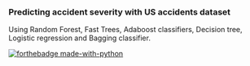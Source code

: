 ### Predicting accident severity with US accidents dataset

Using Random Forest, Fast Trees, Adaboost classifiers, Decision tree, Logistic regression and Bagging classifier.

[![forthebadge made-with-python](http://ForTheBadge.com/images/badges/made-with-python.svg)](https://www.python.org/)
